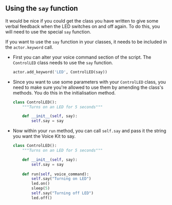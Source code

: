 ## Using the `say` function

It would be nice if you could get the class you have written to give some verbal feedback when the LED switches on and off again. To do this, you will need to use the special `say` function.

If you want to use the `say` function in your classes, it needs to be included in the `actor.keyword` call.

- First you can alter your voice command section of the script. The `ControlLED` class needs to use the `say` function.

	``` python
	actor.add_keyword('LED', ControlLED(say))
	```

- Since you want to use some parameters with your `ControlLED` class, you need to make sure you're allowed to use them by amending the class's methods. You do this in the initialisation method.

	```python
	class ControlLED():
		"""Turns on an LED for 5 seconds"""

		def __init__(self, say):
			self.say = say
	```

- Now within your `run` method, you can call `self.say` and pass it the string you want the Voice Kit to say.

	``` python
	class ControlLED():
		"""Turns on an LED for 5 seconds"""

		def __init__(self, say):
			self.say = say
			
		def run(self, voice_command):
			self.say("Turning on LED")
			led.on()
			sleep(5)
			self.say("Turning off LED")
			led.off()
	```
